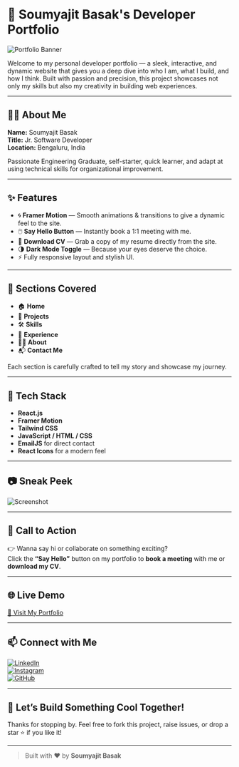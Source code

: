 # 🚀 Soumyajit Basak's Developer Portfolio

![Portfolio Banner](https://github.com/soumyajiitt/Portfolio/blob/master/src/assets/Work4.png)

Welcome to my personal developer portfolio — a sleek, interactive, and dynamic website that gives you a deep dive into who I am, what I build, and how I think. Built with passion and precision, this project showcases not only my skills but also my creativity in building web experiences.

---

## 🧑‍💻 About Me

**Name:** Soumyajit Basak  
**Title:** Jr. Software Developer  
**Location:** Bengaluru, India  

Passionate Engineering Graduate, self-starter, quick learner, and adapt at using technical skills for organizational improvement.

---

## ✨ Features

- 🌀 **Framer Motion** — Smooth animations & transitions to give a dynamic feel to the site.
- 🖱️ **Say Hello Button** — Instantly book a 1:1 meeting with me.
- 📄 **Download CV** — Grab a copy of my resume directly from the site.
- 🌗 **Dark Mode Toggle** — Because your eyes deserve the choice.
- ⚡ Fully responsive layout and stylish UI.

---

## 📌 Sections Covered

- 🏠 **Home**
- 📁 **Projects**
- 🛠️ **Skills**
- 💼 **Experience**
- 🧑‍🎓 **About**
- 📬 **Contact Me**

Each section is carefully crafted to tell my story and showcase my journey.

---

## 🔧 Tech Stack

- **React.js**
- **Framer Motion**
- **Tailwind CSS**
- **JavaScript / HTML / CSS**
- **EmailJS** for direct contact
- **React Icons** for a modern feel

---

## 📷 Sneak Peek

![Screenshot](https://github.com/soumyajiitt/Portfolio/blob/master/src/assets/Work4.png)

---

## 🎯 Call to Action

👉 Wanna say hi or collaborate on something exciting?  
Click the **“Say Hello”** button on my portfolio to **book a meeting** with me or **download my CV**.

---

## 🌐 Live Demo

[🚀 Visit My Portfolio](https://soumyajitbasak.netlify.app/)  

---

## 📫 Connect with Me

[![LinkedIn](https://img.shields.io/badge/LinkedIn-0077B5?logo=linkedin&style=for-the-badge&logoColor=white)](https://www.linkedin.com/in/soumyajiitttt)  
[![Instagram](https://img.shields.io/badge/Instagram-E4405F?logo=instagram&style=for-the-badge&logoColor=white)](https://www.instagram.com/soumyajiitttt)  
[![GitHub](https://img.shields.io/badge/GitHub-181717?logo=github&style=for-the-badge&logoColor=white)](https://github.com/soumyajiitt)

---

## 🤘 Let’s Build Something Cool Together!

Thanks for stopping by. Feel free to fork this project, raise issues, or drop a star ⭐️ if you like it!

---

> Built with ❤️ by **Soumyajit Basak**
